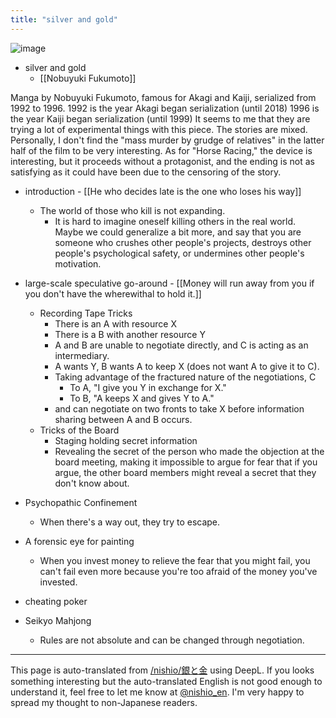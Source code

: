 ```yaml
---
title: "silver and gold"
---
```


![image](https://images-fe.ssl-images-amazon.com/images/I/61xyHW69PAL.jpg)
- silver and gold
    - [[Nobuyuki Fukumoto]]

Manga by Nobuyuki Fukumoto, famous for Akagi and Kaiji, serialized from 1992 to 1996.
1992 is the year Akagi began serialization (until 2018)
1996 is the year Kaiji began serialization (until 1999)
It seems to me that they are trying a lot of experimental things with this piece. The stories are mixed.
Personally, I don't find the "mass murder by grudge of relatives" in the latter half of the film to be very interesting.
As for "Horse Racing," the device is interesting, but it proceeds without a protagonist, and the ending is not as satisfying as it could have been due to the censoring of the story.

- introduction
        - [[He who decides late is the one who loses his way]]
    - The world of those who kill is not expanding.
        - It is hard to imagine oneself killing others in the real world. Maybe we could generalize a bit more, and say that you are someone who crushes other people's projects, destroys other people's psychological safety, or undermines other people's motivation.

- large-scale speculative go-around
        - [[Money will run away from you if you don't have the wherewithal to hold it.]]
    - Recording Tape Tricks
        - There is an A with resource X
        - There is a B with another resource Y
        - A and B are unable to negotiate directly, and C is acting as an intermediary.
        - A wants Y, B wants A to keep X (does not want A to give it to C).
        - Taking advantage of the fractured nature of the negotiations, C
            - To A, "I give you Y in exchange for X."
            - To B, "A keeps X and gives Y to A."
        - and can negotiate on two fronts to take X before information sharing between A and B occurs.
    - Tricks of the Board
        - Staging holding secret information
        - Revealing the secret of the person who made the objection at the board meeting, making it impossible to argue for fear that if you argue, the other board members might reveal a secret that they don't know about.
- Psychopathic Confinement
    - When there's a way out, they try to escape.
- A forensic eye for painting
    - When you invest money to relieve the fear that you might fail, you can't fail even more because you're too afraid of the money you've invested.
- cheating poker
- Seikyo Mahjong
    - Rules are not absolute and can be changed through negotiation.



---
This page is auto-translated from [/nishio/銀と金](https://scrapbox.io/nishio/銀と金) using DeepL. If you looks something interesting but the auto-translated English is not good enough to understand it, feel free to let me know at [@nishio_en](https://twitter.com/nishio_en). I'm very happy to spread my thought to non-Japanese readers.